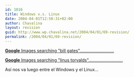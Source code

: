 ```yaml
---
id: 1016
title: Windows v.s. Linux
date: 2004-04-01T12:50:31+02:00
author: Chavalina
layout: revision
guid: http://www.wp.chavalina.net/2004/04/01/69-revision/
permalink: /2004/04/01/69-revision/
---
```

<a href="http://images.google.com/imgres?imgurl=twf.systemsbysteve.com/pics/bill-gates.jpg&#038;imgrefurl=http://twf.systemsbysteve.com/funnypics.htm&#038;h=281&#038;w=402&#038;sz=14&#038;tbnid=gnrXP9dCdH4J:&#038;tbnh=83&#038;tbnw=118&#038;prev=/images%3Fq%3Dbill%2Bgates%26hl%3Den%26lr%3D%26ie%3DUTF-8%26oe%3DUTF-8%26sa%3DG" target="_blank"><b><span class="azul">G</span><span class="rojo">o</span><span class="amarillo">o</span><span class="azul">g</span><span class="verde">l</span><span class="rojo">e</span></b> Images searching "bill gates"&#8230;&#8230;&#8230;&#8230;&#8230;&#8230;&#8230;&#8230;&#8230;.</a>

<a href="http://images.google.com/imgres?imgurl=www.gnu.cz/linus.gif&#038;imgrefurl=http://www.gnu.cz/gnu-1.html&#038;h=200&#038;w=254&#038;sz=40&#038;tbnid=ClYLKUxX_yoJ:&#038;tbnh=83&#038;tbnw=105&#038;prev=/images%3Fq%3Dlinus%2Btorvalds%26start%3D20%26hl%3Den%26lr%3D%26ie%3DUTF-8%26sa%3DN" target="_blank"><b><span class="azul">G</span><span class="rojo">o</span><span class="amarillo">o</span><span class="azul">g</span><span class="verde">l</span><span class="rojo">e</span></b> Images searching "linus torvalds"&#8230;&#8230;&#8230;&#8230;&#8230;&#8230;&#8230;&#8230;&#8230;.</a>

As&iacute; nos va luego entre el Windows y el Linux&#8230;